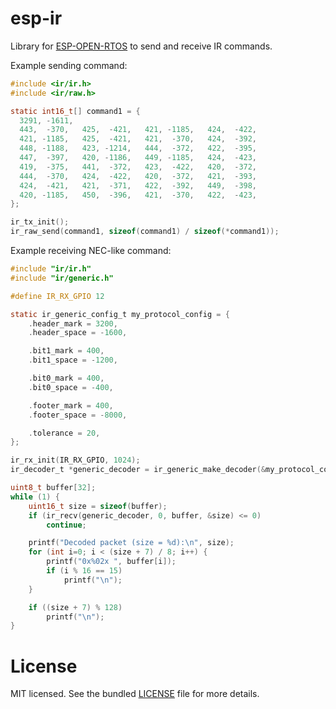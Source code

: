 esp-ir
======

Library for [ESP-OPEN-RTOS](https://github.com/SuperHouse/esp-open-rtos) to send and receive IR commands.

Example sending command:
```c
#include <ir/ir.h>
#include <ir/raw.h>

static int16_t[] command1 = {
  3291, -1611,
  443,  -370,   425,  -421,   421, -1185,   424,  -422,
  421, -1185,   425,  -421,   421,  -370,   424,  -392,
  448, -1188,   423, -1214,   444,  -372,   422,  -395,
  447,  -397,   420, -1186,   449, -1185,   424,  -423,
  419,  -375,   441,  -372,   423,  -422,   420,  -372,
  444,  -370,   424,  -422,   420,  -372,   421,  -393,
  424,  -421,   421,  -371,   422,  -392,   449,  -398,
  420, -1185,   450,  -396,   421,  -370,   422,  -423,
};

ir_tx_init();
ir_raw_send(command1, sizeof(command1) / sizeof(*command1));
```

Example receiving NEC-like command:
```c
#include "ir/ir.h"
#include "ir/generic.h"

#define IR_RX_GPIO 12

static ir_generic_config_t my_protocol_config = {
    .header_mark = 3200,
    .header_space = -1600,

    .bit1_mark = 400,
    .bit1_space = -1200,

    .bit0_mark = 400,
    .bit0_space = -400,

    .footer_mark = 400,
    .footer_space = -8000,

    .tolerance = 20,
};

ir_rx_init(IR_RX_GPIO, 1024);
ir_decoder_t *generic_decoder = ir_generic_make_decoder(&my_protocol_config);

uint8_t buffer[32];
while (1) {
    uint16_t size = sizeof(buffer);
    if (ir_recv(generic_decoder, 0, buffer, &size) <= 0)
        continue;

    printf("Decoded packet (size = %d):\n", size);
    for (int i=0; i < (size + 7) / 8; i++) {
        printf("0x%02x ", buffer[i]);
        if (i % 16 == 15)
            printf("\n");
    }

    if ((size + 7) % 128)
        printf("\n");
}
```

License
=======

MIT licensed. See the bundled [LICENSE](https://github.com/maximkulkin/esp-ir-i2s/blob/master/LICENSE) file for more details.
